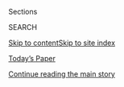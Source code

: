 <div id="app">

<div>

<div class="NYTAppHideMasthead css-zz1s19 e1suatyy0">

<div class="section css-ui9rw0 e1suatyy2">

<div class="css-11hrj97 er09x8g0">

<div class="css-6n7j50">

</div>

<span class="css-1dv1kvn">Sections</span>

<div class="css-10488qs">

<span class="css-1dv1kvn">SEARCH</span>

</div>

[Skip to content](#site-content)[Skip to site index](#site-index)

</div>

<div class="css-10698na e1huz5gh0">

</div>

</div>

<div id="masthead-bar-one" class="section hasLinks css-15hmgas e1csuq9d3">

<div class="css-uqyvli e1csuq9d0">

</div>

<div class="css-1uqjmks e1csuq9d1">

</div>

<div class="css-9e9ivx">

[](https://myaccount.nytimes.com/auth/login?response_type=cookie&client_id=vi)

</div>

<div class="css-1bvtpon e1csuq9d2">

[Today’s Paper](https://www.nytimes.com/section/todayspaper)

</div>

</div>

</div>

</div>

<div data-aria-hidden="false">

<div id="site-content" role="main">

<div id="top-wrapper" class="css-15p45cc eaca97t0" type="top">

<div id="top-slug" class="css-19x0jxb eaca97t1" hidden="">

Advertisement

</div>

[Continue reading the main story](#after-top)

<div class="ad top-wrapper" style="text-align:center;height:100%;display:block;min-height:90px">

<div id="top" class="place-ad" data-position="top" data-size-key="top">

</div>

</div>

<div id="after-top">

</div>

</div>

<div id="collection-new-york-times-privacy-project" class="section css-15h4p1b e9abtgs0">

<div class="css-1j21atc e1svk9qx1">

<div class="css-fmiefx e1svk9qx2">

<div class="css-1hk7r2m eu54l5x0">

<div id="sponsor-wrapper" class="css-7a1pgi eaca97t0" type="sponsor" hidden="">

<div id="sponsor-slug" class="css-1l4mleb eaca97t1" hidden="">

Supported by

</div>

[Continue reading the main story](#after-sponsor)

<div id="sponsor" class="ad sponsor-wrapper" style="text-align:left;height:100%;display:block">

</div>

<div id="after-sponsor">

</div>

</div>

</div>

### <span class="css-1032l74 ezz4tcd1">[Opinion](/section/opinion)</span>

</div>

<div class="css-nfcc9b e1svk9qx3">

<div class="css-vl9dhg e1svk9qx5">

<div class="css-1nrhkj6 e1svk9qx6">

# The Privacy Project

<div class="follow-button-placeholder" data-collection-id="">

</div>

</div>

</div>

</div>

</div>

<div class="css-185go5a e1o5byef0">

<div class="css-15cbhtu">

  - [Latest](#stream-panel)
  - <span class="css-6n7j50">Search</span>
    <div class="control">
    <div class="label-container css-1dv1kvn">
    Search
    </div>
    <div class="css-wm4t3d">
    **<span id="clear-search-input" class="css-1dv1kvn">Clear this text
    input</span>
    </div>
    </div>
    <span class="css-1iovbfw"></span>

<div id="stream-panel" class="section css-8msx5b e1jz0cab1">

<div class="css-13mho3u">

1.  
    
    <div class="css-1cp3ece">
    
    <div class="css-1l4spti">
    
    [](/2020/02/18/opinion/facial-recognition-surveillance-privacy.html)
    
    <div class="css-79elbk">
    
    ![](https://static01.nyt.com/images/2020/02/18/opinion/18warzelWeb/18warzelWeb-thumbWide.jpg?quality=75&auto=webp&disable=upscale)
    
    </div>
    
    ## All This Dystopia, and for What?
    
    When privacy-eroding technology doesn’t deliver on its promises.
    
    <div class="css-1nqbnmb ea5icrr0">
    
    By <span class="css-1n7hynb">Charlie Warzel</span>
    
    </div>
    
    </div>
    
    <div class="css-1lc2l26 e1xfvim33">
    
    </div>
    
    </div>

2.  
    
    <div class="css-1cp3ece">
    
    <div class="css-1l4spti">
    
    [](/2020/02/10/opinion/equifax-breach-china-hacking.html)
    
    <div class="css-79elbk">
    
    ![](https://static01.nyt.com/images/2020/02/10/opinion/10warzel_web/10warzel_web-thumbWide-v7.jpg?quality=75&auto=webp&disable=upscale)
    
    </div>
    
    ## Chinese Hacking Is Alarming. So Are Data Brokers.
    
    Companies like Equifax threaten our personal privacy and our
    national security.
    
    <div class="css-1nqbnmb ea5icrr0">
    
    By <span class="css-1n7hynb">Charlie Warzel</span>
    
    </div>
    
    </div>
    
    <div class="css-1lc2l26 e1xfvim33">
    
    </div>
    
    </div>

3.  
    
    <div class="css-1cp3ece">
    
    <div class="css-1l4spti">
    
    [](/2020/02/07/opinion/dhs-cell-phone-tracking.html)
    
    <div class="css-79elbk">
    
    ![](https://static01.nyt.com/images/2020/02/08/opinion/08tracking-web/08tracking-web-thumbWide.png?quality=75&auto=webp&disable=upscale)
    
    </div>
    
    ## The Government Uses ‘Near Perfect Surveillance’ Data on Americans
    
    Congressional hearings are urgently needed to address location
    tracking.
    
    <div class="css-1nqbnmb ea5icrr0">
    
    By <span class="css-1n7hynb">The Editorial Board</span>
    
    </div>
    
    </div>
    
    <div class="css-1lc2l26 e1xfvim33">
    
    </div>
    
    </div>

4.  
    
    <div class="css-1cp3ece">
    
    <div class="css-1l4spti">
    
    [](/2020/02/04/opinion/iowa-caucus-app.html)
    
    <div class="css-79elbk">
    
    ![](https://static01.nyt.com/images/2020/02/05/opinion/04warzelWeb/04warzelWeb-thumbWide.jpg?quality=75&auto=webp&disable=upscale)
    
    </div>
    
    ## The App That Broke the Iowa Caucus
    
    Democrats desperately need to win the internet to beat Trump. Their
    first big test was a massive failure.
    
    <div class="css-1nqbnmb ea5icrr0">
    
    By <span class="css-1n7hynb">Charlie Warzel</span>
    
    </div>
    
    </div>
    
    <div class="css-1lc2l26 e1xfvim33">
    
    </div>
    
    </div>

5.  
    
    <div class="css-1cp3ece">
    
    <div class="css-1l4spti">
    
    [](/2020/01/28/opinion/silicon-valley-anna-wiener.html)
    
    <div class="css-79elbk">
    
    ![](https://static01.nyt.com/images/2020/01/28/opinion/28warzelWeb/28warzelWeb-thumbWide.jpg?quality=75&auto=webp&disable=upscale)
    
    </div>
    
    ## The Flawed Humanity of Silicon Valley
    
    Behind the scenes of the surveillance economy.
    
    <div class="css-1nqbnmb ea5icrr0">
    
    By <span class="css-1n7hynb">Charlie Warzel</span>
    
    </div>
    
    </div>
    
    <div class="css-1lc2l26 e1xfvim33">
    
    </div>
    
    </div>

6.  
    
    <div class="css-1cp3ece">
    
    <div class="css-1l4spti">
    
    [](/2020/01/24/opinion/sunday/surveillance-capitalism.html)
    
    <div class="css-79elbk">
    
    ![](https://static01.nyt.com/images/2020/01/26/opinion/sunday/26zuboff2/26zuboff2-thumbWide.jpg?quality=75&auto=webp&disable=upscale)
    
    </div>
    
    ## You Are Now Remotely Controlled
    
    Surveillance capitalists control the science and the scientists, the
    secrets and the truth.
    
    <div class="css-1nqbnmb ea5icrr0">
    
    By <span class="css-1n7hynb">Shoshana Zuboff</span>
    
    </div>
    
    </div>
    
    <div class="css-1lc2l26 e1xfvim33">
    
    </div>
    
    </div>

7.  
    
    <div class="css-1cp3ece">
    
    <div class="css-1l4spti">
    
    [](/2020/01/24/opinion/jeff-bezos-phone-hack.html)
    
    <div class="css-79elbk">
    
    ![](https://static01.nyt.com/images/2020/01/24/opinion/24warzelWeb/24warzelWeb-thumbWide.jpg?quality=75&auto=webp&disable=upscale)
    
    </div>
    
    ## Jeff Bezos’ Phone Hack Should Terrify Everyone
    
    Those with the most to lose don’t always safeguard their privacy
    very well. You can do better.
    
    <div class="css-1nqbnmb ea5icrr0">
    
    By <span class="css-1n7hynb">Charlie Warzel</span>
    
    </div>
    
    </div>
    
    <div class="css-1lc2l26 e1xfvim33">
    
    </div>
    
    </div>

8.  
    
    <div class="css-1cp3ece">
    
    <div class="css-1l4spti">
    
    [](/2020/01/21/opinion/facial-recognition-privacy-law.html)
    
    <div class="css-79elbk">
    
    ![](https://static01.nyt.com/images/2020/01/21/opinion/21warzelWeb/21warzelWeb-thumbWide.jpg?quality=75&auto=webp&disable=upscale)
    
    </div>
    
    ## We Need a Law to Save Us From Dystopia
    
    It’s not too late. And it better be comprehensive.
    
    <div class="css-1nqbnmb ea5icrr0">
    
    By <span class="css-1n7hynb">Charlie Warzel</span>
    
    </div>
    
    </div>
    
    <div class="css-1lc2l26 e1xfvim33">
    
    </div>
    
    </div>

9.  
    
    <div class="css-1cp3ece">
    
    <div class="css-1l4spti">
    
    [](/interactive/2020/01/21/opinion/privacy-chicken-game.html)
    
    <div class="css-79elbk">
    
    ![](https://static01.nyt.com/images/2019/10/28/opinion/privacy-chicken-game-1574741152000/privacy-chicken-game-1574741152000-thumbWide.png?quality=75&auto=webp&disable=upscale)
    
    </div>
    
    ## Game: Can You Defeat the Privacy Chicken?
    
    It’s easy to win. Just give up all your personal information. Or are
    you chicken?
    
    <div class="css-1nqbnmb ea5icrr0">
    
    By <span class="css-1n7hynb">Chris Baker, Mike Lacher
    <span>and</span> Brian Moore</span>
    
    </div>
    
    </div>
    
    <div class="css-1lc2l26 e1xfvim33">
    
    </div>
    
    </div>

10. 
    
    <div class="css-1cp3ece">
    
    <div class="css-1l4spti">
    
    [](/2020/01/20/opinion/facial-recognition-ban-privacy.html)
    
    <div class="css-79elbk">
    
    ![](https://static01.nyt.com/images/2020/01/20/opinion/20schneier-privacy/20schneier-privacy-thumbWide.jpg?quality=75&auto=webp&disable=upscale)
    
    </div>
    
    ## We’re Banning Facial Recognition. We’re Missing the Point.
    
    The whole point of modern surveillance is to treat people
    differently, and facial recognition technologies are only a small
    part of that.
    
    <div class="css-1nqbnmb ea5icrr0">
    
    By <span class="css-1n7hynb">Bruce Schneier</span>
    
    </div>
    
    </div>
    
    <div class="css-1lc2l26 e1xfvim33">
    
    </div>
    
    </div>

<div class="css-13mho3u">

<div class="css-1t62hi8">

<div class="css-1stvaey">

Show More

<div>

<div style="border:0;clip:rect(0 0 0 0);height:1px;margin:-1px;overflow:hidden;white-space:nowrap;padding:0;width:1px;position:absolute" role="log" data-aria-live="assertive">

</div>

<div style="border:0;clip:rect(0 0 0 0);height:1px;margin:-1px;overflow:hidden;white-space:nowrap;padding:0;width:1px;position:absolute" role="log" data-aria-live="assertive">

</div>

<div style="border:0;clip:rect(0 0 0 0);height:1px;margin:-1px;overflow:hidden;white-space:nowrap;padding:0;width:1px;position:absolute" role="log" data-aria-live="polite">

</div>

<div style="border:0;clip:rect(0 0 0 0);height:1px;margin:-1px;overflow:hidden;white-space:nowrap;padding:0;width:1px;position:absolute" role="log" data-aria-live="polite">

</div>

</div>

</div>

</div>

</div>

</div>

<div class="css-g6hk37 supplemental">

<div id="mid1-wrapper" class="css-10wkyv7 eaca97t0" type="lede">

<div id="mid1-slug" class="css-1tag3rd eaca97t1">

Advertisement

</div>

[Continue reading the main story](#after-mid1)

<div id="mid1" class="ad mid1-wrapper" style="text-align:center;height:100%;display:block;min-height:250px">

</div>

<div id="after-mid1">

</div>

</div>

<div id="mktg-wrapper" class="css-oxle51 eaca97t0" type="mktg">

<div id="mktg-slug" class="css-1tag3rd eaca97t1">

Advertisement

</div>

[Continue reading the main story](#after-mktg)

<div id="mktg" class="ad mktg-wrapper" style="text-align:center;height:100%;display:block">

</div>

<div id="after-mktg">

</div>

</div>

</div>

</div>

</div>

</div>

</div>

</div>

## Site Index

<div>

</div>

## Site Information Navigation

  - [© <span>2020</span> <span>The New York Times
    Company</span>](https://help.nytimes.com/hc/en-us/articles/115014792127-Copyright-notice)

<!-- end list -->

  - [NYTCo](https://www.nytco.com/)
  - [Contact
    Us](https://help.nytimes.com/hc/en-us/articles/115015385887-Contact-Us)
  - [Work with us](https://www.nytco.com/careers/)
  - [Advertise](https://nytmediakit.com/)
  - [T Brand Studio](http://www.tbrandstudio.com/)
  - [Your Ad
    Choices](https://www.nytimes.com/privacy/cookie-policy#how-do-i-manage-trackers)
  - [Privacy](https://www.nytimes.com/privacy)
  - [Terms of
    Service](https://help.nytimes.com/hc/en-us/articles/115014893428-Terms-of-service)
  - [Terms of
    Sale](https://help.nytimes.com/hc/en-us/articles/115014893968-Terms-of-sale)
  - [Site Map](https://spiderbites.nytimes.com)
  - [Help](https://help.nytimes.com/hc/en-us)
  - [Subscriptions](https://www.nytimes.com/subscription?campaignId=37WXW)

</div>

</div>
